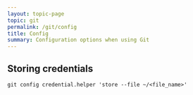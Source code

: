 ```yaml
---
layout: topic-page
topic: git
permalink: /git/config
title: Config
summary: Configuration options when using Git
---
```


## Storing credentials
``` shell
git config credential.helper 'store --file ~/<file_name>'
```
